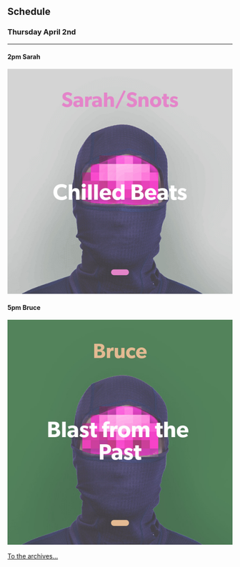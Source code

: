 ## Schedule

### Thursday April 2nd

---
#### 2pm Sarah
![alt-text](assets/owner/images/20200402-2pm.jpeg)

#### 5pm Bruce
![alt-text](assets/owner/images/20200402-5pm.jpeg)


[To the archives...](archive.html)
